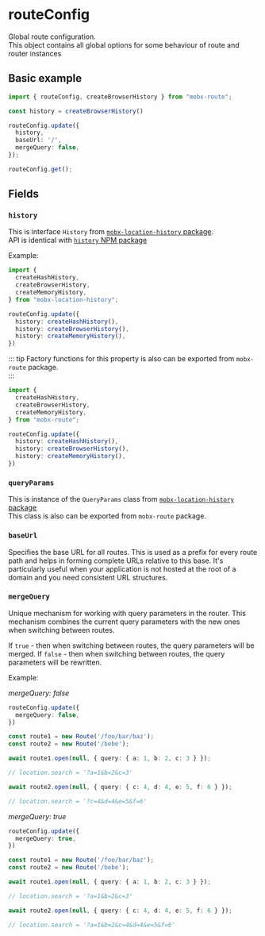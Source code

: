 # routeConfig

Global route configuration.   
This object contains all global options for some behaviour of route and router instances  

## Basic example

```ts
import { routeConfig, createBrowserHistory } from "mobx-route";

const history = createBrowserHistory()

routeConfig.update({
  history,
  baseUrl: '/',
  mergeQuery: false,
});

routeConfig.get();
```

## Fields   

### `history`  
This is interface `History` from [`mobx-location-history` package](https://github.com/js2me/mobx-location-history).  
API is identical with [`history` NPM package](https://www.npmjs.com/package/history)  

Example:  

```ts
import {
  createHashHistory,
  createBrowserHistory,
  createMemoryHistory,
} from "mobx-location-history";

routeConfig.update({
  history: createHashHistory(),
  history: createBrowserHistory(),
  history: createMemoryHistory(),
})
```

::: tip 
Factory functions for this property is also can be exported from `mobx-route` package.  
:::

```ts
import {
  createHashHistory,
  createBrowserHistory,
  createMemoryHistory,
} from "mobx-route";

routeConfig.update({
  history: createHashHistory(),
  history: createBrowserHistory(),
  history: createMemoryHistory(),
})
```

### `queryParams`  
This is instance of the `QueryParams` class from [`mobx-location-history` package](https://github.com/js2me/mobx-location-history)  
This class is also can be exported from `mobx-route` package.  

### `baseUrl`

Specifies the base URL for all routes. This is used as a prefix for every route path and helps in forming complete URLs relative to this base. It's particularly useful when your application is not hosted at the root of a domain and you need consistent URL structures.  

### `mergeQuery`   
Unique mechanism for working with query parameters in the router.
This mechanism combines the current query parameters with the new ones when switching between routes.

If `true` - then when switching between routes, the query parameters will be merged.
If `false` - then when switching between routes, the query parameters will be rewritten.  

Example:   

_mergeQuery: false_   
```ts
routeConfig.update({
  mergeQuery: false,
})

const route1 = new Route('/foo/bar/baz');
const route2 = new Route('/bebe');

await route1.open(null, { query: { a: 1, b: 2, c: 3 } });

// location.search = '?a=1&b=2&c=3'

await route2.open(null, { query: { c: 4, d: 4, e: 5, f: 6 } });

// location.search = '?c=4&d=4&e=5&f=6'
```


_mergeQuery: true_   
```ts
routeConfig.update({
  mergeQuery: true,
})

const route1 = new Route('/foo/bar/baz');
const route2 = new Route('/bebe');

await route1.open(null, { query: { a: 1, b: 2, c: 3 } });

// location.search = '?a=1&b=2&c=3'

await route2.open(null, { query: { c: 4, d: 4, e: 5, f: 6 } });

// location.search = '?a=1&b=2&c=4&d=4&e=5&f=6'
```

